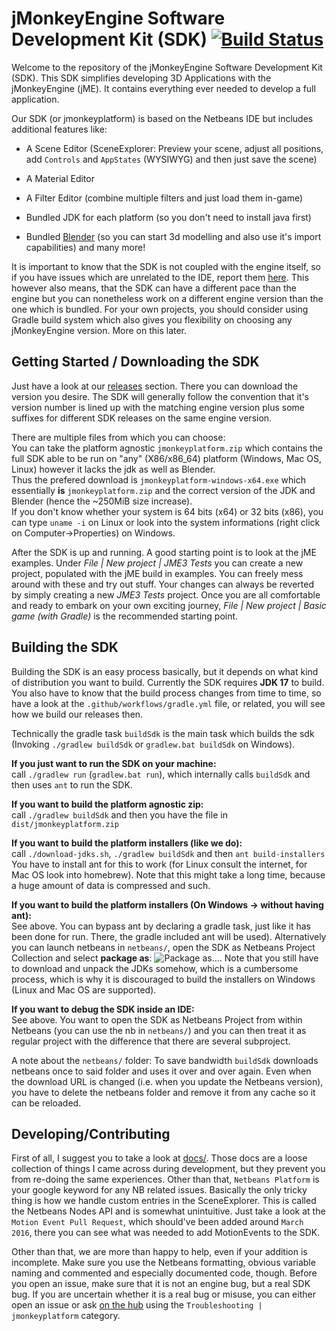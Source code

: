 # jMonkeyEngine Software Development Kit (SDK) [![Build Status](https://github.com/jMonkeyEngine/sdk/actions/workflows/gradle.yml/badge.svg)](../../actions)

Welcome to the repository of the jMonkeyEngine Software Development Kit (SDK).
This SDK simplifies developing 3D Applications with the jMonkeyEngine (jME). It contains everything ever needed to develop a full application.  
  
Our SDK (or jmonkeyplatform) is based on the Netbeans IDE but includes additional features like:
-  A Scene Editor (SceneExplorer: Preview your scene, adjust all positions, add `Controls` and `AppStates` (WYSIWYG) and then just save the scene)

-  A Material Editor

-  A Filter Editor (combine multiple filters and just load them in-game)

-  Bundled JDK for each platform (so you don't need to install java first)

-  Bundled [Blender](https://www.blender.org) (so you can start 3d modelling and also use it's import capabilities)
and many more!  

It is important to know that the SDK is not coupled with the engine itself, so if you have issues which are unrelated to the IDE, report them [here](https://github.com/jMonkeyEngine/jmonkeyengine).
This however also means, that the SDK can have a different pace than the engine but you can nonetheless work on a different engine version than the one which is bundled. For your own projects, you should consider using Gradle build system which also gives you flexibility on choosing any jMonkeyEngine version. More on this later.

## Getting Started / Downloading the SDK
Just have a look at our [releases](https://github.com/jMonkeyEngine/sdk/releases) section.
There you can download the version you desire. The SDK will generally follow the convention that it's version number is lined up with the matching engine version
plus some suffixes for different SDK releases on the same engine version.

There are multiple files from which you can choose:  
You can take the platform agnostic `jmonkeyplatform.zip` which contains the full SDK able to be run on "any" (X86/x86_64) platform (Windows, Mac OS, Linux) however it lacks the jdk as well as Blender.  
Thus the prefered download is `jmonkeyplatform-windows-x64.exe` which essentially __is__ `jmonkeyplatform.zip` and the correct version of the JDK and Blender (hence the ~250MiB size increase).  
If you don't know whether your system is 64 bits (x64) or 32 bits (x86), you can type `uname -i` on Linux or look into the system informations (right click on Computer->Properties) on Windows.

After the SDK is up and running. A good starting point is to look at the jME examples. Under *File | New project | JME3 Tests* you can create a new project, populated with the jME build in examples. You can freely mess around with these and try out stuff. Your changes can always be reverted by simply creating a new *JME3 Tests* project. Once you are all comfortable and ready to embark on your own exciting journey, *File | New project | Basic game (with Gradle)* is the recommended starting point.

## Building the SDK
Building the SDK is an easy process basically, but it depends on what kind of distribution you want to build. Currently the SDK requires __JDK 17__ to build.
You also have to know that the build process changes from time to time, so have a look at the `.github/workflows/gradle.yml` file, or related, you will see how we build our releases then.  

Technically the gradle task `buildSdk` is the main task which builds the sdk (Invoking `./gradlew buildSdk` or `gradlew.bat buildSdk` on Windows).

__If you just want to run the SDK on your machine:__   
    call `./gradlew run` (`gradlew.bat run`), which internally calls `buildSdk` and then uses `ant` to run the SDK.
    
__If you want to build the platform agnostic zip:__   
    call `./gradlew buildSdk` and then you have the file in `dist/jmonkeyplatform.zip`  

__If you want to build the platform installers (like we do):__   
    call `./download-jdks.sh`, `./gradlew buildSdk` and then `ant build-installers`
    You have to install ant for this to work (for Linux consult the internet, for Mac OS look into homebrew).
    Note that this might take a long time, because a huge amount of data is compressed and such.
    
__If you want to build the platform installers (On Windows -> without having ant):__   
    See above. You can bypass ant by declaring a gradle task, just like it has been done for run. There, the gradle included ant will be used).
    Alternatively you can launch netbeans in `netbeans/`, open the SDK as Netbeans Project Collection and select __package as__:
    ![Package as...](http://i.imgur.com/5V2uBHf.png).
    Note that you still have to download and unpack the JDKs somehow, which is a cumbersome process, which is why it is discouraged to
    build the installers on Windows (Linux and Mac OS are supported).
    
__If you want to debug the SDK inside an IDE:__   
    See above. You want to open the SDK as Netbeans Project from within Netbeans (you can use the nb in `netbeans/`) and you can then treat it as regular project with the difference that there are several subproject.

A note about the `netbeans/` folder: To save bandwidth `buildSdk` downloads netbeans once to said folder and uses it over and over again. Even when the download URL is changed (i.e. when you update the Netbeans version), you have to delete the netbeans folder and remove it from any cache so it can be reloaded.

## Developing/Contributing
First of all, I suggest you to take a look at [docs/](https://github.com/jMonkeyEngine/sdk/tree/master/docs). Those docs are a loose collection of things I came across during development, but they prevent you from re-doing the same experiences. 
Other than that, `Netbeans Platform` is your google keyword for any NB related issues.
Basically the only tricky thing is how we handle custom entries in the SceneExplorer. This is called the Netbeans Nodes API and is somewhat unintuitive.
Just take a look at the `Motion Event Pull Request`, which should've been added around `March 2016`, there you can see what was needed to add MotionEvents to the SDK.

Other than that, we are more than happy to help, even if your addition is incomplete. Make sure you use the Netbeans formatting, obvious variable naming and commented and especially documented code, though.
Before you open an issue, make sure that it is not an engine bug, but a real SDK bug. If you are uncertain whether it is a real bug or misuse, you can either open an issue or ask [on the hub](https://hub.jmonkeyengine.org) using the `Troubleshooting | jmonkeyplatform` category.
